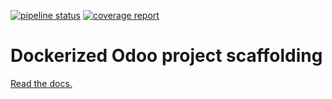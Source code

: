 <!-- XXX Put here the correct project name and version -->
[![pipeline status](https://gitlab.tecnativa.com/Tecnativa/EXAMPLE-odoo/badges/10.0/pipeline.svg)](https://gitlab.tecnativa.com/Tecnativa/EXAMPLE-odoo/commits/10.0)
[![coverage report](https://gitlab.tecnativa.com/Tecnativa/EXAMPLE-odoo/badges/10.0/coverage.svg)](https://gitlab.tecnativa.com/Tecnativa/EXAMPLE-odoo/commits/10.0)

# Dockerized Odoo project scaffolding

[Read the docs.](https://github.com/Tecnativa/doodba#scaffolding)

